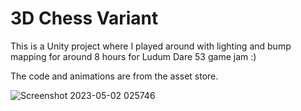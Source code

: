 # 3D Chess Variant

This is a Unity project where I played around with lighting and bump mapping for around 8 hours for Ludum Dare 53 game jam :)

The code and animations are from the asset store.

![Screenshot 2023-05-02 025746](https://user-images.githubusercontent.com/58992220/235963063-1f4d0251-adb3-4052-a3a6-f1e2bba8418d.png)

